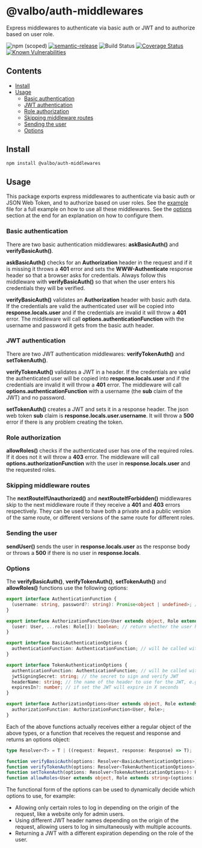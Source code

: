 # @valbo/auth-middlewares

Express middlewares to authenticate via basic auth or JWT and to authorize based on user role.

![npm (scoped)](https://img.shields.io/npm/v/@valbo/auth-middlewares)
[![semantic-release](https://img.shields.io/badge/%20%20%F0%9F%93%A6%F0%9F%9A%80-semantic--release-e10079.svg)](https://github.com/semantic-release/semantic-release)
![Build Status](https://img.shields.io/github/workflow/status/valverdealbo/auth-middlewares/CI)
[![Coverage Status](https://coveralls.io/repos/github/valverdealbo/auth-middlewares/badge.svg?branch=main)](https://coveralls.io/github/valverdealbo/auth-middlewares?branch=main)
[![Known Vulnerabilities](https://snyk.io/test/github/valverdealbo/auth-middlewares/badge.svg?targetFile=package.json)](https://snyk.io/test/github/valverdealbo/auth-middlewares?targetFile=package.json)

## Contents

- [Install](#install)
- [Usage](#usage)
  - [Basic authentication](#basic-authentication)
  - [JWT authentication](#jwt-authentication)
  - [Role authorization](#role-authorization)
  - [Skipping middleware routes](#skipping-middleware-routes)
  - [Sending the user](#sending-the-user)
  - [Options](#options)

## Install

```bash
npm install @valbo/auth-middlewares
```

## Usage

This package exports express middlewares to authenticate via basic auth or JSON Web Token, and to authorize based on user roles. See the [example](src/example.ts) file for a full example on how to use all these middlewares. See the [options](#options) section at the end for an explanation on how to configure them.

### Basic authentication

There are two basic authentication middlewares: **askBasicAuth()** and **verifyBasicAuth()**.

**askBasicAuth()** checks for an **Authorization** header in the request and if it is missing it throws a **401** error and sets the **WWW-Authenticate** response header so that a browser asks for credentials. Always follow this middleware with **verifyBasicAuth()** so that when the user enters his credentials they will be verified.

**verifyBasicAuth()** validates an **Authorization** header with basic auth data. If the credentials are valid the authenticated user will be copied into **response.locals.user** and if the credentials are invalid it will throw a **401** error. The middleware will call **options.authenticationFunction** with the username and password it gets from the basic auth header.

### JWT authentication

There are two JWT authentication middlewares: **verifyTokenAuth()** and **setTokenAuth()**.

**verifyTokenAuth()** validates a JWT in a header. If the credentials are valid the authenticated user will be copied into **response.locals.user** and if the credentials are invalid it will throw a **401** error. The middleware will call **options.authenticationFunction** with a username (the **sub** claim of the JWT) and no password.

**setTokenAuth()** creates a JWT and sets it in a response header. The json web token **sub** claim is **response.locals.user.username**. It will throw a **500** error if there is any problem creating the token.

### Role authorization

**allowRoles()** checks if the authenticated user has one of the required roles. If it does not it will throw a **403** error. The middleware will call **options.authorizationFunction** with the user in **response.locals.user** and the requested roles.

### Skipping middleware routes

The **nextRouteIfUnauthorized()** and **nextRouteIfForbidden()** middlewares skip to the next middleware route if they receive a **401** and **403** errors respectively. They can be used to have both a private and a public version of the same route, or different versions of the same route for different roles.  

### Sending the user

**sendUser()** sends the user in **response.locals.user** as the response body or throws a **500** if there is no user in **response.locals**.

### Options

The **verifyBasicAuth()**, **verifyTokenAuth()**, **setTokenAuth()** and **allowRoles()** functions use the following options:

````typescript
export interface AuthenticationFunction {
  (username: string, password?: string): Promise<object | undefined>; // return the user if it is valid or undefined if not
}

export interface AuthorizationFunction<User extends object, Role extends string> {
  (user: User, ...roles: Role[]): boolean; // return whether the user has one of the requested roles
}

export interface BasicAuthenticationOptions {
  authenticationFunction: AuthenticationFunction; // will be called with both username and password
}

export interface TokenAuthenticationOptions {
  authenticationFunction: AuthenticationFunction; // will be called with only the username, since the JWT will already be valid
  jwtSigningSecret: string; // the secret to sign and verify JWT
  headerName: string; // the name of the header to use for the JWT, e.g. x-access-token
  expiresIn?: number; // if set the JWT will expire in X seconds
}

export interface AuthorizationOptions<User extends object, Role extends string> {
  authorizationFunction: AuthorizationFunction<User, Role>;
}

````
Each of the above functions actually receives either a regular object of the above types, or a function that receives the request and response and returns an options object:

```typescript
type Resolver<T> = T | ((request: Request, response: Response) => T);

function verifyBasicAuth(options: Resolver<BasicAuthenticationOptions>): RequestHandler;
function verifyTokenAuth(options: Resolver<TokenAuthenticationOptions>): RequestHandler;
function setTokenAuth(options: Resolver<TokenAuthenticationOptions>): RequestHandler;
function allowRoles<User extends object, Role extends string>(options: Resolver<AuthorizationOptions<User, Role>>,): (...roles: Role[]) => RequestHandler;
```

The functional form of the options can be used to dynamically decide which options to use, for example:

- Allowing only certain roles to log in depending on the origin of the request, like a website only for admin users.
- Using different JWT header names depending on the origin of the request, allowing users to log in simultaneously with multiple accounts.
- Returning a JWT with a different expiration depending on the role of the user.
